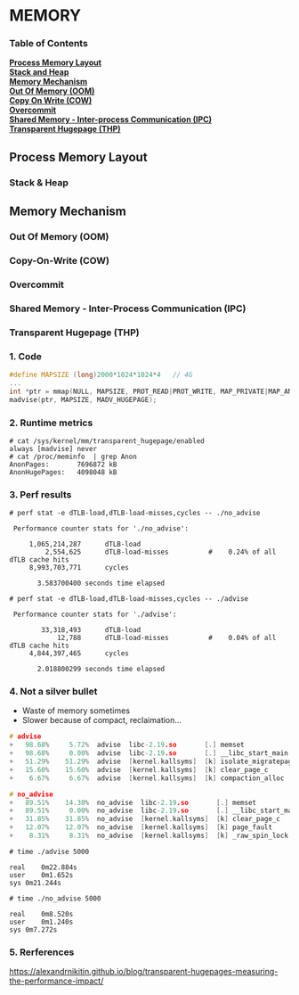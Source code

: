 # MEMORY

### Table of Contents
**[Process Memory Layout](#process-memory-layout)**<br>
  **[Stack and Heap](#stack--heap)**<br>
**[Memory Mechanism](#memory-mechanism)**<br>
  **[Out Of Memory (OOM)](#out-of-memory-oom)**<br>
  **[Copy On Write (COW)](#copy-on-write-cow)**<br>
  **[Overcommit](#overcommit)**<br>
  **[Shared Memory - Inter-process Communication (IPC)](#share-memory---inter-process-communication-ipc)**<br>
  **[Transparent Hugepage (THP)](#transparent-hugepage-thp)**<br>

## Process Memory Layout
### Stack & Heap
## Memory Mechanism
### Out Of Memory (OOM)
### Copy-On-Write (COW)
### Overcommit
### Shared Memory - Inter-Process Communication (IPC)
### Transparent Hugepage (THP)
### 1. Code
```C
#define MAPSIZE (long)2000*1024*1024*4   // 4G
...
int *ptr = mmap(NULL, MAPSIZE, PROT_READ|PROT_WRITE, MAP_PRIVATE|MAP_ANONYMOUS, -1, 0);
madvise(ptr, MAPSIZE, MADV_HUGEPAGE);
```
### 2. Runtime metrics
```console
# cat /sys/kernel/mm/transparent_hugepage/enabled
always [madvise] never
# cat /proc/meminfo  | grep Anon
AnonPages:       7696872 kB
AnonHugePages:   4098048 kB
```
### 3. Perf results
```console
# perf stat -e dTLB-load,dTLB-load-misses,cycles -- ./no_advise 

 Performance counter stats for './no_advise':

     1,065,214,287      dTLB-load                                                   
         2,554,625      dTLB-load-misses          #    0.24% of all dTLB cache hits 
     8,993,703,771      cycles                   

       3.583700400 seconds time elapsed

# perf stat -e dTLB-load,dTLB-load-misses,cycles -- ./advise 

 Performance counter stats for './advise':

        33,318,493      dTLB-load                                                   
            12,788      dTLB-load-misses          #    0.04% of all dTLB cache hits 
     4,844,397,465      cycles                   

       2.018800299 seconds time elapsed
```
### 4. Not a silver bullet
  * Waste of memory sometimes
  * Slower because of compact, reclaimation...
  ```C
# advise
+   98.68%     5.72%  advise  libc-2.19.so       [.] memset                                             ◆
+   98.68%     0.00%  advise  libc-2.19.so       [.] __libc_start_main                                  ▒
+   51.29%    51.29%  advise  [kernel.kallsyms]  [k] isolate_migratepages_range                         ▒
+   15.60%    15.60%  advise  [kernel.kallsyms]  [k] clear_page_c                                       ▒
+    6.67%     6.67%  advise  [kernel.kallsyms]  [k] compaction_alloc                                   ▒

# no_advise
+   89.51%    14.30%  no_advise  libc-2.19.so       [.] memset
+   89.51%     0.00%  no_advise  libc-2.19.so       [.] __libc_start_main
+   31.85%    31.85%  no_advise  [kernel.kallsyms]  [k] clear_page_c
+   12.07%    12.07%  no_advise  [kernel.kallsyms]  [k] page_fault
+    8.31%     8.31%  no_advise  [kernel.kallsyms]  [k] _raw_spin_lock
  ```
  ```console
# time ./advise 5000

real	0m22.884s
user	0m1.652s
sys	0m21.244s

# time ./no_advise 5000

real	0m8.520s
user	0m1.240s
sys	0m7.272s

  ```

### 5. Rerferences
https://alexandrnikitin.github.io/blog/transparent-hugepages-measuring-the-performance-impact/
